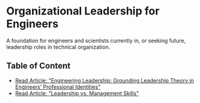 # Organizational Leadership for Engineers

A foundation for engineers and scientists currently in, or seeking future, leadership roles in technical organization.

## Table of Content

* [Read Article: "Engineering Leadership: Grounding Leadership Theory in Engineers’ Professional Identities"](./Read%20Article:%20"Engineering%20Leadership:%20Grounding%20Leadership%20Theory%20in%20Engineers’%20Professional%20Identities".md)
* [Read Article: "Leadership vs. Management Skills"](./Read%20Article:%20"Leadership%20vs.%20Management%20Skills".md)
